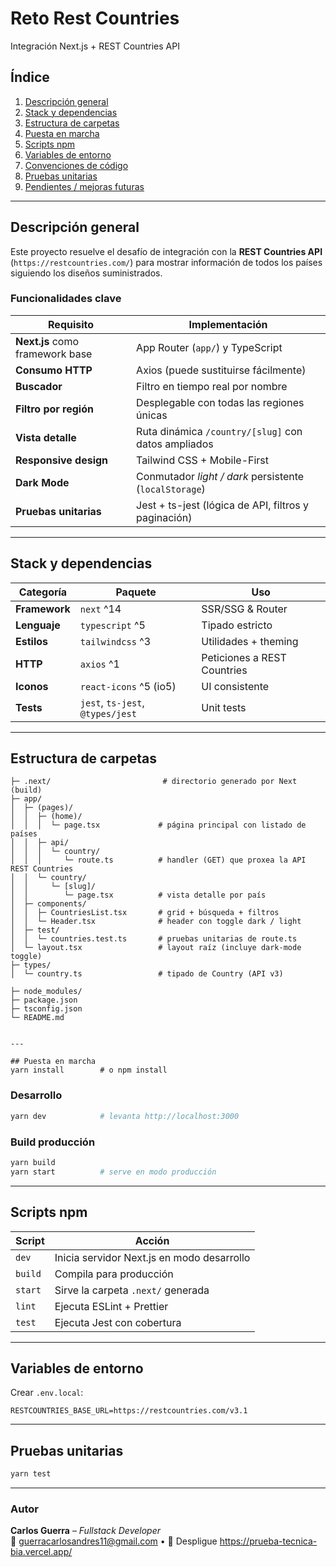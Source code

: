 # Reto **Rest Countries**  
Integración Next.js + REST Countries API

## Índice
1. [Descripción general](#descripción-general)  
2. [Stack y dependencias](#stack-y-dependencias)  
3. [Estructura de carpetas](#estructura-de-carpetas)  
4. [Puesta en marcha](#puesta-en-marcha)  
5. [Scripts npm](#scripts-npm)  
6. [Variables de entorno](#variables-de-entorno)  
7. [Convenciones de código](#convenciones-de-código)  
8. [Pruebas unitarias](#pruebas-unitarias)  
9. [Pendientes / mejoras futuras](#pendientes--mejoras-futuras)

---

## Descripción general
Este proyecto resuelve el desafío de integración con la **REST Countries API** (`https://restcountries.com/`) para mostrar información de todos los países siguiendo los diseños suministrados.

### Funcionalidades clave
| Requisito | Implementación |
|-----------|----------------|
| **Next.js** como framework base | App Router (`app/`) y TypeScript |
| **Consumo HTTP** | Axios (puede sustituirse fácilmente) |
| **Buscador** | Filtro en tiempo real por nombre |
| **Filtro por región** | Desplegable con todas las regiones únicas |
| **Vista detalle** | Ruta dinámica `/country/[slug]` con datos ampliados |
| **Responsive design** | Tailwind CSS + Mobile-First |
| **Dark Mode** | Conmutador _light / dark_ persistente (`localStorage`) |
| **Pruebas unitarias** | Jest + ts-jest (lógica de API, filtros y paginación) |

---

## Stack y dependencias
| Categoría | Paquete | Uso |
|-----------|---------|-----|
| **Framework** | `next` ^14 | SSR/SSG & Router |
| **Lenguaje** | `typescript` ^5 | Tipado estricto |
| **Estilos** | `tailwindcss` ^3 | Utilidades + theming |
| **HTTP** | `axios` ^1 | Peticiones a REST Countries |
| **Iconos** | `react-icons` ^5 (io5) | UI consistente |
| **Tests** | `jest`, `ts-jest`, `@types/jest` | Unit tests |


---

## Estructura de carpetas
```
├─ .next/                         # directorio generado por Next (build)
├─ app/
│  ├─ (pages)/
│  │  ├─ (home)/
│  │  │  └─ page.tsx             # página principal con listado de países
│  │  ├─ api/
│  │  │  └─ country/
│  │  │     └─ route.ts          # handler (GET) que proxea la API REST Countries
│  │  └─ country/
│  │     └─ [slug]/
│  │        └─ page.tsx          # vista detalle por país
│  ├─ components/
│  │  ├─ CountriesList.tsx       # grid + búsqueda + filtros
│  │  └─ Header.tsx              # header con toggle dark / light
│  ├─ test/
│  │  └─ countries.test.ts       # pruebas unitarias de route.ts
│  └─ layout.tsx                 # layout raíz (incluye dark-mode toggle)
├─ types/
│  └─ country.ts                 # tipado de Country (API v3)

├─ node_modules/
├─ package.json
├─ tsconfig.json
└─ README.md


---

## Puesta en marcha
yarn install        # o npm install
```

### Desarrollo
```bash
yarn dev            # levanta http://localhost:3000
```

### Build producción
```bash
yarn build
yarn start          # serve en modo producción
```

---

## Scripts npm
| Script | Acción |
|--------|--------|
| `dev` | Inicia servidor Next.js en modo desarrollo |
| `build` | Compila para producción |
| `start` | Sirve la carpeta `.next/` generada |
| `lint` | Ejecuta ESLint + Prettier |
| `test` | Ejecuta Jest con cobertura |

---

## Variables de entorno
Crear `.env.local`:

```env
RESTCOUNTRIES_BASE_URL=https://restcountries.com/v3.1
```

---



## Pruebas unitarias
```bash
yarn test         

```


---

### Autor
**Carlos Guerra** – *Fullstack Developer*  
📧 <guerracarlosandres11@gmail.com> • 🔗 Despligue https://prueba-tecnica-bia.vercel.app/

